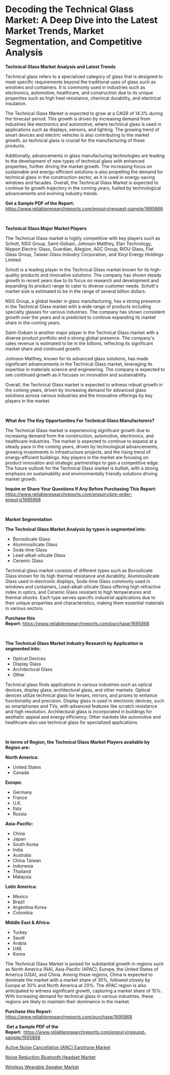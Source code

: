 <p><h1>Decoding the Technical Glass Market: A Deep Dive into the Latest Market Trends, Market Segmentation, and Competitive Analysis</h1></p><p><strong>Technical Glass Market Analysis and Latest Trends</strong></p>
<p><p>Technical glass refers to a specialized category of glass that is designed to meet specific requirements beyond the traditional uses of glass such as windows and containers. It is commonly used in industries such as electronics, automotive, healthcare, and construction due to its unique properties such as high heat resistance, chemical durability, and electrical insulation.</p><p>The Technical Glass Market is expected to grow at a CAGR of 14.3% during the forecast period. This growth is driven by increasing demand from industries like electronics and automotive, where technical glass is used in applications such as displays, sensors, and lighting. The growing trend of smart devices and electric vehicles is also contributing to the market growth, as technical glass is crucial for the manufacturing of these products.</p><p>Additionally, advancements in glass manufacturing technologies are leading to the development of new types of technical glass with enhanced properties, further driving the market growth. The increasing focus on sustainable and energy-efficient solutions is also propelling the demand for technical glass in the construction sector, as it is used in energy-saving windows and facades. Overall, the Technical Glass Market is expected to continue its growth trajectory in the coming years, fueled by technological advancements and evolving industry trends.</p></p>
<p><strong>Get a Sample PDF of the Report:&nbsp;</strong> <a href="https://www.reliableresearchreports.com/enquiry/request-sample/1695868">https://www.reliableresearchreports.com/enquiry/request-sample/1695868</a></p>
<p>&nbsp;</p>
<p><strong>Technical Glass Major Market Players</strong></p>
<p><p>The Technical Glass market is highly competitive with key players such as Schott, NSG Group, Saint-Gobain, Johnson Matthey, Elan Technology, Nippon Electric Glass, Guardian, Allegion, AGC Group, RIOU Glass, Flat Glass Group, Taiwan Glass Industry Corporation, and Xinyi Energy Holdings Limited. </p><p>Schott is a leading player in the Technical Glass market known for its high-quality products and innovative solutions. The company has shown steady growth in recent years due to its focus on research and development and expanding its product range to cater to diverse customer needs. Schott's market size is estimated to be in the range of several billion dollars.</p><p>NSG Group, a global leader in glass manufacturing, has a strong presence in the Technical Glass market with a wide range of products including specialty glasses for various industries. The company has shown consistent growth over the years and is predicted to continue expanding its market share in the coming years.</p><p>Saint-Gobain is another major player in the Technical Glass market with a diverse product portfolio and a strong global presence. The company's sales revenue is estimated to be in the billions, reflecting its significant market share and continued growth.</p><p>Johnson Matthey, known for its advanced glass solutions, has made significant advancements in the Technical Glass market, leveraging its expertise in materials science and engineering. The company is expected to see continued growth as it focuses on innovation and sustainability.</p><p>Overall, the Technical Glass market is expected to witness robust growth in the coming years, driven by increasing demand for advanced glass solutions across various industries and the innovative offerings by key players in the market.</p></p>
<p>&nbsp;</p>
<p><strong>What Are The Key Opportunities For Technical Glass Manufacturers?</strong></p>
<p><p>The Technical Glass market is experiencing significant growth due to increasing demand from the construction, automotive, electronics, and healthcare industries. The market is expected to continue to expand at a steady pace in the coming years, driven by technological advancements, growing investments in infrastructure projects, and the rising trend of energy-efficient buildings. Key players in the market are focusing on product innovation and strategic partnerships to gain a competitive edge. The future outlook for the Technical Glass market is bullish, with a strong emphasis on sustainability and environmentally friendly solutions driving market growth.</p></p>
<p><strong>Inquire or Share Your Questions If Any Before Purchasing This Report:</strong> <a href="https://www.reliableresearchreports.com/enquiry/pre-order-enquiry/1695868">https://www.reliableresearchreports.com/enquiry/pre-order-enquiry/1695868</a></p>
<p>&nbsp;</p>
<p><strong>Market Segmentation</strong></p>
<p><strong>The Technical Glass Market Analysis by types is segmented into:</strong></p>
<p><ul><li>Borosilicate Glass</li><li>Aluminosilicate Glass</li><li>Soda-lime Glass</li><li>Lead-alkali-silicate Glass</li><li>Ceramic Glass</li></ul></p>
<p><p>Technical glass market consists of different types such as Borosilicate Glass known for its high thermal resistance and durability, Aluminosilicate Glass used in electronic displays, Soda-lime Glass commonly used in windows and containers, Lead-alkali-silicate Glass offering high refractive index in optics, and Ceramic Glass resistant to high temperatures and thermal shocks. Each type serves specific industrial applications due to their unique properties and characteristics, making them essential materials in various sectors.</p></p>
<p><strong>Purchase this Report:&nbsp;</strong><a href="https://www.reliableresearchreports.com/purchase/1695868">https://www.reliableresearchreports.com/purchase/1695868</a></p>
<p>&nbsp;</p>
<p><strong>The Technical Glass Market Industry Research by Application is segmented into:</strong></p>
<p><ul><li>Optical Devices</li><li>Display Glass</li><li>Architectural Glass</li><li>Other</li></ul></p>
<p><p>Technical glass finds applications in various industries such as optical devices, display glass, architectural glass, and other markets. Optical devices utilize technical glass for lenses, mirrors, and prisms to enhance functionality and precision. Display glass is used in electronic devices, such as smartphones and TVs, with advanced features like scratch resistance and high resolution. Architectural glass is incorporated in buildings for aesthetic appeal and energy efficiency. Other markets like automotive and healthcare also use technical glass for specialized applications.</p></p>
<p>&nbsp;</p>
<p><strong>In terms of Region, the Technical Glass Market Players available by Region are:</strong></p>
<p>
    <p> <strong> North America: </strong>
        <ul>
            <li>United States</li>
            <li>Canada</li>
        </ul>
        </p> 
    <p> <strong> Europe: </strong>
        <ul>
            <li>Germany</li>
            <li>France</li>
            <li>U.K.</li>
            <li>Italy</li>
            <li>Russia</li>
        </ul>
        </p> 
    <p> <strong> Asia-Pacific: </strong>
        <ul>
            <li>China</li>
            <li>Japan</li>
            <li>South Korea</li>
            <li>India</li>
            <li>Australia</li>
            <li>China Taiwan</li>
            <li>Indonesia</li>
            <li>Thailand</li>
            <li>Malaysia</li>
        </ul>
        </p> 
    <p> <strong> Latin America: </strong>
        <ul>
            <li>Mexico</li>
            <li>Brazil</li>
            <li>Argentina Korea</li>
            <li>Colombia</li>
        </ul>
        </p> 
    <p> <strong> Middle East & Africa: </strong>
        <ul>
            <li>Turkey</li>
            <li>Saudi</li>
            <li>Arabia</li>
            <li>UAE</li>
            <li>Korea</li>
        </ul>
    </p>
    </p>
<p><p>The Technical Glass Market is poised for substantial growth in regions such as North America (NA), Asia-Pacific (APAC), Europe, the United States of America (USA), and China. Among these regions, China is expected to dominate the market with a market share of 35%, followed closely by Europe at 30% and North America at 20%. The APAC region is also anticipated to witness significant growth, capturing a market share of 15%. With increasing demand for technical glass in various industries, these regions are likely to maintain their dominance in the market.</p></p>
<p><strong>Purchase this Report: </strong><a href="https://www.reliableresearchreports.com/purchase/1695868">https://www.reliableresearchreports.com/purchase/1695868</a></p>
<p>&nbsp;<strong>Get a Sample PDF of the Report:&nbsp;&nbsp;</strong><a href="https://www.reliableresearchreports.com/enquiry/request-sample/1695868">https://www.reliableresearchreports.com/enquiry/request-sample/1695868</a></p>
<p><strong></strong></p>
<p><p><a href="https://view.publitas.com/reportprime-1/active-noise-cancellation-anc-earphone-market-growth-market-trends-covid-19-impact-and-forecasts-for-period-from-2023-2030/">Active Noise Cancellation (ANC) Earphone Market</a></p><p><a href="https://view.publitas.com/reportprime-1/noise-reduction-bluetooth-headset-market-a-comprehensive-report-of-its-market-share-growth-trends-2023-2030/">Noise Reduction Bluetooth Headset Market</a></p><p><a href="https://view.publitas.com/reportprime-1/wireless-wearable-speaker-market-research-report-forecasted-for-period-from-2023-2030-by-market-type-market-application-and-region/">Wireless Wearable Speaker Market</a></p></p>